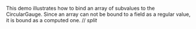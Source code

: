 This demo illustrates how to&nbsp;bind an&nbsp;array of&nbsp;subvalues to&nbsp;the CircularGauge. Since an&nbsp;array can not be&nbsp;bound to&nbsp;a&nbsp;field as&nbsp;a&nbsp;regular value, it&nbsp;is&nbsp;bound as&nbsp;a&nbsp;computed one.
// _split_